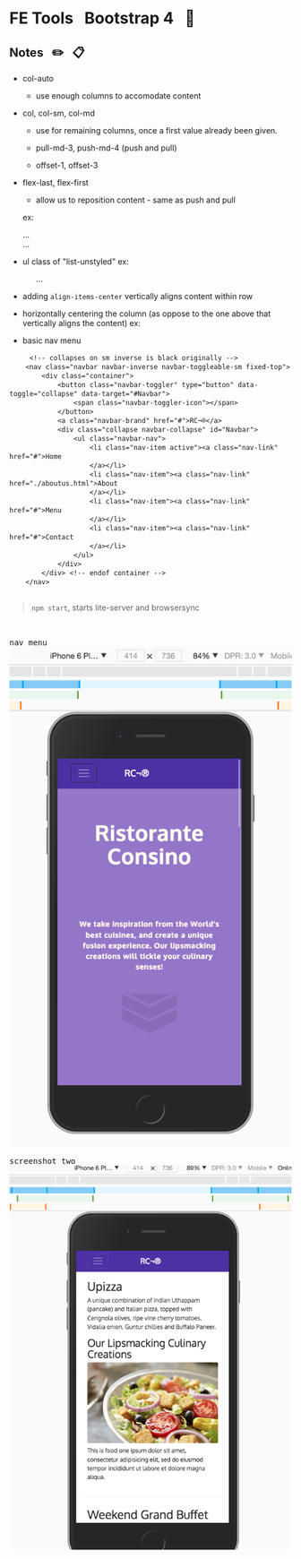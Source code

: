 # FE Tools &nbsp; Bootstrap 4 &nbsp; :book:

## Notes &nbsp; :pencil2: &nbsp; :clipboard:
- col-auto
  + use enough columns to accomodate content

- col, col-sm, col-md
  + use for remaining columns, once a first value already been given.

  + pull-md-3, push-md-4 (push and pull)

  + offset-1, offset-3

- flex-last, flex-first
  + allow us to reposition content - same as push and pull

  ex:
    <div class="col-sm-3 col-md-4 flex-last">...</div>

    <div class="col-sm col-md flex-first">...</div>


- ul class of "list-unstyled"
  ex:
    <ul class="list-unstyled">...</ul>


- adding `align-items-center` vertically aligns content within row


- horizontally centering the column (as oppose to the one above that vertically aligns the content)
  ex:
    <div class="row justify-content-center">
     <div class="col-auto">







- basic nav menu

```
     <!-- collapses on sm inverse is black originally -->
    <nav class="navbar navbar-inverse navbar-toggleable-sm fixed-top">
        <div class="container">
            <button class="navbar-toggler" type="button" data-toggle="collapse" data-target="#Navbar">
                <span class="navbar-toggler-icon"></span>  
            </button>
            <a class="navbar-brand" href="#">RC¬®</a>
            <div class="collapse navbar-collapse" id="Navbar">
                <ul class="navbar-nav">
                    <li class="nav-item active"><a class="nav-link" href="#">Home
                    </a></li>
                    <li class="nav-item"><a class="nav-link" href="./aboutus.html">About
                    </a></li>
                    <li class="nav-item"><a class="nav-link" href="#">Menu
                    </a></li>
                    <li class="nav-item"><a class="nav-link" href="#">Contact
                    </a></li> 
                </ul> 
            </div>   
        </div> <!-- endof container -->    
    </nav>


```


> `npm start`, starts lite-server and browsersync
>
<br/>



<kbd>nav menu</kbd>
<br/>
![](images/nav-menu.png)

<kbd>screenshot two</kbd>
<br/>
![](images/sctwo.png)





      
